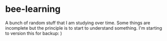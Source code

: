 # bee-learning
A bunch of random stuff that I am studying over time. Some things are incomplete but the principle is to start to understand something. I'm starting to version this for backup: ) 
